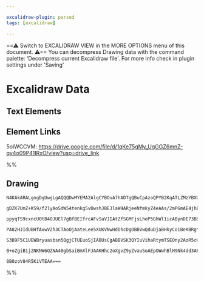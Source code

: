 ```yaml
---

excalidraw-plugin: parsed
tags: [excalidraw]

---
```

==⚠  Switch to EXCALIDRAW VIEW in the MORE OPTIONS menu of this document. ⚠== You can decompress Drawing data with the command palette: 'Decompress current Excalidraw file'. For more info check in plugin settings under 'Saving'



# Excalidraw Data

## Text Elements
## Element Links
5olWCCVM: https://drive.google.com/file/d/1qKe75gMy_UgGGZ6mnZ-qy4o09P41IRxO/view?usp=drive_link

%%
## Drawing
```compressed-json
N4KAkARALgngDgUwgLgAQQQDwMYEMA2AlgCYBOuA7hADTgQBuCpAzoQPYB2KqATLZMzYBXUtiRoIACyhQ4zZAHoFAc0JRJQgEYA6bGwC2CgF7N6hbEcK4OCtptbErHALRY8RMpWdx8Q1TdIEfARcZgRmBShcZQUebQAObQBmGjoghH0EDihmbgBtcDBQMBKIEm4IAFY2fAB1AGF6gDUAWVSSyFhECozNBGJiXE1g9tLMbmcAdgAGSe0eSv5SmAnJ

gDZK7UmZ+KS9/f2lyAoSdW54tenkg5vDwshJBEJlaW4ARjeeNfmkyZ4eAAs/2mPGmAE4jhBrMoRmhppDmFBSGwANYIeo1NikCoAYjeCHx+NGkE0uGwKOUyKEHGIGPwWIqSOszDguEC2WJEAAZoR8PgAMqwWHoQQeTmI5Fo2qnSTcPj3CAS1EIQUwYWKmrlSFUl4ccK5NBvSFsVnYNQrQ3TeEKynCOAASWIBtQeQAupCueRMo7uBwhHzIYQaVgKrh

ppyqTS9cxncUOtB4OJUEl7gBfBEIfrcAFvSaVJIAtZfSGMFjsLhoP5GhWl1icABynDE73BSWm8UqIKSgeYABF0lAs2guQQwpDNMIaQBRYKZbLOt2QoRwQaD4jvSY5tYAqvgneQogcFEVaSyeRKMiERjaZRsNgwhC6AwKHnBBTEBRvACOAGkEHnlBaGAAH0AFVlAAcQggAtNZ9A4aDnC/GAATYcEAAUc3tAAlTAAHkFDMBAKAAfiEFkAF5L0YYDD2

PA82HJIdUBHfAxwVZh3CTAoOjAateLee5XUKVNwHdOhcDgOBBVwQduDjaBHkyCoiBeKBRgYQhiIAITJClI1pTFsQkHEuTM8yNOwER2Sge1B30QVJXRIzcUJAkkCWCArNIGy7IyXTyVtalDPpYz0CZDgWTZLJ1M87zfPsgAxXkBSFJMNTFOLrJivyHKRZVpWIM40HlUp4py+zHOVVV1VFLVCi87Lsly7DhF1fV3iynyKoyPDTXNFtrTKprbKSzgoE

S3B9F5C1UEWBryuasbsn5QgjCTUEuoSjIABUsCgABBVSK3QYIuVihaRtymTSEOny2AoR5cHXNA/QDS7uqWjIpxpA77sekIXvQNlkSoLaev0P7QZ2xMKgMjTOORPkAA1uD+MEEjBaZPkmNtcbeMF5tKRGanwABNc4kjea5pkqNY8zBQtKjBCEGqMO99HkmsCCEJMrl2aYknpkTwa+/RWuC6NnQgeHPMpEhVvWuUhsgeXiEFBA4G4InVdIEgWjYYgE

B+oZgiB1j2NKNW6QZNA40gbSaiBmXlFJAAKHhc2oXgvZ9yZvauSoAEpOWwhBlH9Nk4dd3APbbb2eHj3gk8DkORY+myqrRPqoHLZ03vwTzPSmhAw+DPWOGULn4yyU3mKRXnIWwIgtbQBuEEhDgS+4dvjSEKBDyTdv09KOwACsEGwHJ+S7uADaNk3hmYi2O4aslc8YHa73wavSi6dKwmCKfy05KzEQMGHule/1C4VekmPN0dV/jfBQkO4/N+330b5E

8B0zoV84R5KiVTEAA===
```
%%